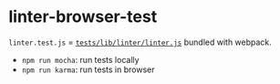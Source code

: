 # linter-browser-test

`linter.test.js` = [`tests/lib/linter/linter.js`](https://github.com/eslint/eslint/blob/7bf2e86022c9e95db4ca1472fddfa2ea4edd1870/tests/lib/linter/linter.js) bundled with webpack.

* `npm run mocha`: run tests locally
* `npm run karma`: run tests in browser